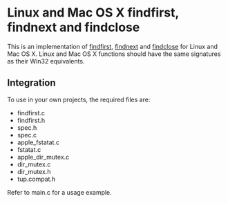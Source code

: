 # Linux and Mac OS X findfirst, findnext and findclose

This is an implementation of
[findfirst](http://msdn.microsoft.com/en-US/library/zyzxfzac.aspx),
[findnext](http://msdn.microsoft.com/en-US/library/6tkkkc1y.aspx) and
[findclose](http://msdn.microsoft.com/en-US/library/0165cecc.aspx) for Linux and Mac OS X.
Linux and Mac OS X functions should have the same signatures as their Win32 equivalents.

## Integration

To use in your own projects, the required files are:

- findfirst.c
- findfirst.h
- spec.h
- spec.c
- apple_fstatat.c
- fstatat.c
- apple_dir_mutex.c
- dir_mutex.c
- dir_mutex.h
- tup.compat.h

Refer to main.c for a usage example.

